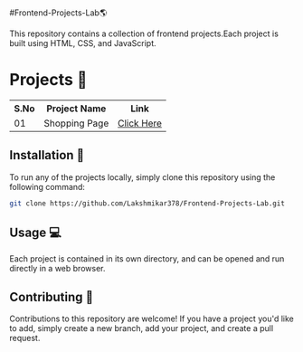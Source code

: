 ﻿#Frontend-Projects-Lab🌎

This repository contains a collection of frontend projects.Each project is built using HTML, CSS, and JavaScript.


# Projects 📂

<table>
    <tr>
        <th>S.No</th>
        <th>Project Name</th>
        <th>Link</th>
    </tr>
    <tr>
        <td>01</td>
        <td>Shopping Page</td>
        <td><a href="./shoppingpage/index.html">Click Here</a></td>
    </tr>
</table>


## Installation 🚀

To run any of the projects locally, simply clone this repository using the following command:

``` bash
git clone https://github.com/Lakshmikar378/Frontend-Projects-Lab.git
```

## Usage 💻

Each project is contained in its own directory, and can be opened and run directly in a web browser.

## Contributing 🤝

Contributions to this repository are welcome! If you have a project you'd like to add, simply create a new branch, add your project, and create a pull request.
